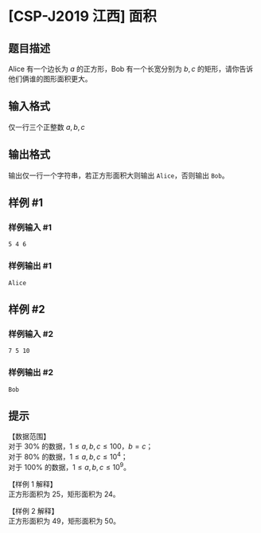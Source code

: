 # [CSP-J2019 江西] 面积

## 题目描述

Alice 有一个边长为 $a$ 的正方形，Bob 有一个长宽分别为 $b,c$ 的矩形，请你告诉他们俩谁的图形面积更大。

## 输入格式

仅一行三个正整数 $a,b,c$

## 输出格式

输出仅一行一个字符串，若正方形面积大则输出 `Alice`，否则输出 `Bob`。

## 样例 #1

### 样例输入 #1

```
5 4 6
```

### 样例输出 #1

```
Alice
```

## 样例 #2

### 样例输入 #2

```
7 5 10
```

### 样例输出 #2

```
Bob
```

## 提示

【数据范围】   
对于 $30\%$ 的数据，$1 \le a,b,c \le 100$，$b=c$；  
对于 $80\%$ 的数据，$1\le a,b,c \le 10^4$；  
对于 $100\%$ 的数据，$1\le a,b,c \le 10^9$。

【样例 $1$ 解释】  
正方形面积为  $25$，矩形面积为 $24$。  

【样例 $2$ 解释】  
正方形面积为  $49$，矩形面积为 $50$。